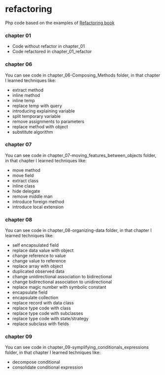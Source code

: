 # refactoring

Php code based on the examples of [Refactoring book](https://martinfowler.com/books/refactoring.html)

### chapter 01

* Code without refactor in chapter_01
* Code refactored in chapter_01_refactor

### chapter 06

You can see code in chapter_06-Composing_Methods folder, in that chapter I learned techniques like:

* extract method
* inline method
* inline temp
* replace temp with query
* introducing explaining variable
* split temporary variable
* remove assignments to parameters
* replace method with object
* substitute algorithm

### chapter 07

You can see code in chapter_07-moving_features_between_objects folder, in that chapter I learned techniques like:

* move method
* move field
* extract class
* inline class
* hide delegate
* remove middle man
* introduce foreign method
* introduce local extension

### chapter 08

You can see code in chapter_08-organizing-data folder, in that chapter I learned techniques like:

* self encapsulated field
* replace data value with object
* change reference to value
* change value to reference
* replace array with object
* duplicated observed data
* change unidirectional association to bidirectional
* change bidirectional association to unidirectional
* replace magic number with symbolic constant
* encapsulate field
* encapsulate collection
* replace record with data class
* replace type code with class
* replace type code with subclasses
* replace type code with state/strategy
* replace subclass with fields

### chapter 09

You can see code in chapter_09-symplifying_conditionals_expressions folder, in that chapter I learned techniques like:

* decompose conditional
* consolidate conditional expression


